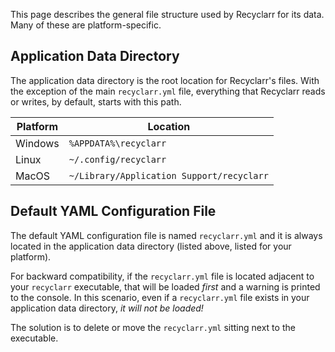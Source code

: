 This page describes the general file structure used by Recyclarr for its data. Many of these are
platform-specific.

## Application Data Directory

The application data directory is the root location for Recyclarr's files. With the exception of the
main `recyclarr.yml` file, everything that Recyclarr reads or writes, by default, starts with this
path.

| Platform | Location                                  |
| -------- | ----------------------------------------- |
| Windows  | `%APPDATA%\recyclarr`                     |
| Linux    | `~/.config/recyclarr`                     |
| MacOS    | `~/Library/Application Support/recyclarr` |

## Default YAML Configuration File

The default YAML configuration file is named `recyclarr.yml` and it is always located in the
application data directory (listed above, listed for your platform).

For backward compatibility, if the `recyclarr.yml` file is located adjacent to your `recyclarr`
executable, that will be loaded *first* and a warning is printed to the console. In this scenario,
even if a `recyclarr.yml` file exists in your application data directory, *it will not be loaded!*

The solution is to delete or move the `recyclarr.yml` sitting next to the executable.
